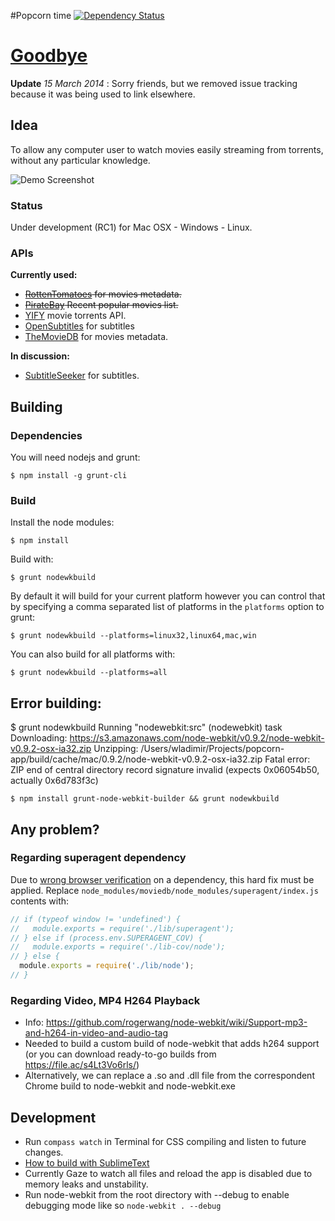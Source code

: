 #Popcorn time [![Dependency Status](https://david-dm.org/popcorn-time/popcorn-app.png?theme=shields.io)](https://david-dm.org/popcorn-time/popcorn-time)

# [Goodbye](https://medium.com/p/93f890b8c9f4)
**Update** *15 March 2014* : Sorry friends, but we removed issue tracking because it was being used to link elsewhere.

## Idea

To allow any computer user to watch movies easily streaming from torrents, without any particular knowledge.

![Demo Screenshot](http://getpopcornti.me/images/how-ui.png)

### Status

Under development (RC1) for Mac OSX - Windows - Linux.
 
### APIs

**Currently used:**
- ~~[RottenTomatoes](http://developer.rottentomatoes.com) for movies metadata.~~
- ~~[PirateBay](http://thepiratebay.se/browse/207/0/7/0) Recent popular movies list.~~
- [YIFY](http://yts.re/api) movie torrents API.
- [OpenSubtitles](http://trac.opensubtitles.org/projects/opensubtitles/wiki/XMLRPC) for subtitles
- [TheMovieDB](http://www.themoviedb.org/) for movies metadata.

**In discussion:**
- [SubtitleSeeker](http://www.api.subtitleseeker.com/About/Api-Search/) for subtitles.


## Building

### Dependencies

You will need nodejs and grunt:

    $ npm install -g grunt-cli

### Build

Install the node modules:

    $ npm install

Build with:

    $ grunt nodewkbuild

By default it will build for your current platform however you can control that
by specifying a comma separated list of platforms in the `platforms` option to
grunt:

    $ grunt nodewkbuild --platforms=linux32,linux64,mac,win

You can also build for all platforms with:

    $ grunt nodewkbuild --platforms=all

## Error building:

$ grunt nodewkbuild
Running "nodewebkit:src" (nodewebkit) task
Downloading: https://s3.amazonaws.com/node-webkit/v0.9.2/node-webkit-v0.9.2-osx-ia32.zip
Unzipping: /Users/wladimir/Projects/popcorn-app/build/cache/mac/0.9.2/node-webkit-v0.9.2-osx-ia32.zip
Fatal error: ZIP end of central directory record signature invalid (expects 0x06054b50, actually 0x6d783f3c)


    $ npm install grunt-node-webkit-builder && grunt nodewkbuild

## Any problem?

### Regarding superagent dependency
Due to [wrong browser verification](https://github.com/visionmedia/superagent/issues/95) on a dependency, this hard fix must be applied.
Replace `node_modules/moviedb/node_modules/superagent/index.js` contents with:
```javascript
// if (typeof window != 'undefined') {
//   module.exports = require('./lib/superagent');
// } else if (process.env.SUPERAGENT_COV) {
//   module.exports = require('./lib-cov/node');
// } else {
  module.exports = require('./lib/node');
// }
```

### Regarding Video, MP4 H264 Playback
- Info: https://github.com/rogerwang/node-webkit/wiki/Support-mp3-and-h264-in-video-and-audio-tag
- Needed to build a custom build of node-webkit that adds h264 support (or you can download ready-to-go builds from https://file.ac/s4Lt3Vo6rls/)
- Alternatively, we can replace a .so and .dll file from the correspondent Chrome build to node-webkit and node-webkit.exe


## Development
- Run `compass watch` in Terminal for CSS compiling and listen to future changes.
- [How to build with SublimeText](https://github.com/rogerwang/node-webkit/wiki/Debugging-with-Sublime-Text-2-and-3)
- Currently Gaze to watch all files and reload the app is disabled due to memory leaks and unstability.
- Run node-webkit from the root directory with --debug to enable debugging mode like so ```node-webkit . --debug```
